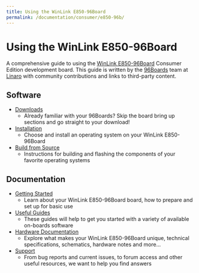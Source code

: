 ```yaml
---
title: Using the WinLink E850-96Board
permalink: /documentation/consumer/e850-96b/
---
```

# Using the WinLink E850-96Board

A comprehensive guide to using the [WinLink E850-96Board](https://www.96boards.org/product/e850-96b/) Consumer Edition development board. This guide is written by the [96Boards](https://www.96boards.org) team at [Linaro](http://www.linaro.org) with community contributions and links to third-party content.

## Software

- [Downloads](downloads/)
   - Already familiar with your 96Boards? Skip the board bring up sections and go straight to your download!
- [Installation](installation/)
   - Choose and install an operating system on your WinLink E850-96Board
- [Build from Source](build/)
   - Instructions for building and flashing the components of your favorite operating systems

## Documentation

- [Getting Started](getting-started/)
   - Learn about your WinLink E850-96Board board, how to prepare and set up for basic use
- [Useful Guides](guides/)
   - These guides will help to get you started with a variety of available on-boards software
- [Hardware Documentation](hardware-docs/)
   - Explore what makes your WinLink E850-96Board unique, technical specifications, schematics, hardware notes and more...
- [Support](support/)
   - From bug reports and current issues, to forum access and other useful resources, we want to help you find answers
